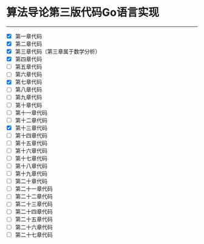 # 算法导论第三版代码Go语言实现

------------------

- [x] 第一章代码
- [x] 第二章代码
- [x] 第三章代码（第三章属于数学分析）
- [x] 第四章代码
- [ ] 第五章代码
- [ ] 第六章代码
- [x] 第七章代码
- [ ] 第八章代码
- [ ] 第九章代码
- [ ] 第十章代码
- [ ] 第十一章代码
- [ ] 第十二章代码
- [x] 第十三章代码
- [ ] 第十四章代码
- [ ] 第十五章代码
- [ ] 第十六章代码
- [ ] 第十七章代码
- [ ] 第十八章代码
- [ ] 第十九章代码
- [ ] 第二十章代码
- [ ] 第二十一章代码
- [ ] 第二十二章代码
- [ ] 第二十三章代码
- [ ] 第二十四章代码
- [ ] 第二十五章代码
- [ ] 第二十六章代码
- [ ] 第二十七章代码
